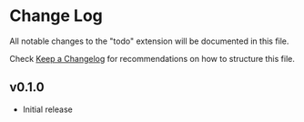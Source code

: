 # Change Log

All notable changes to the "todo" extension will be documented in this file.

Check [Keep a Changelog](http://keepachangelog.com/) for recommendations on how to structure this file.

## v0.1.0

- Initial release
